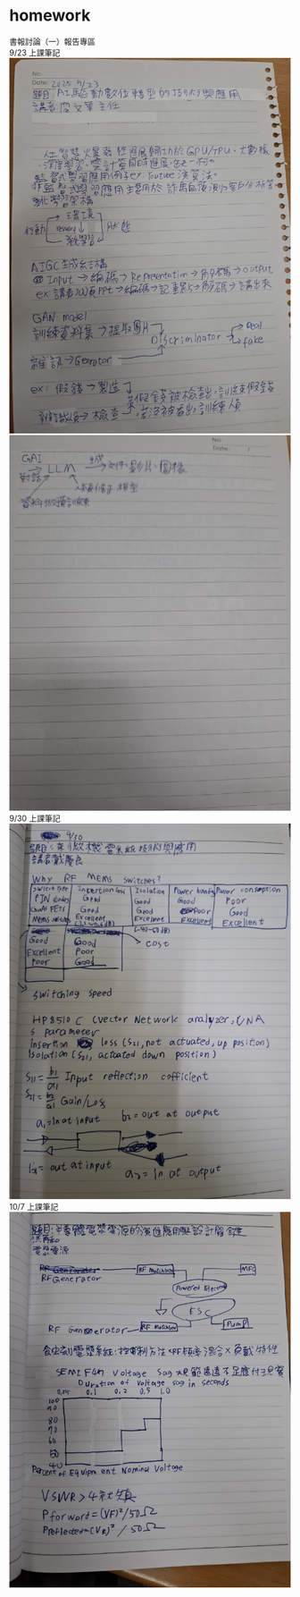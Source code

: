 # homework
書報討論（一）報告專區  
9/23 上課筆記  
![上課筆記](reports/20250923_1.jpg)  
![上課筆記](reports/20250923_2.jpg)  
9/30 上課筆記 
![上課筆記](reports/20251004_1.jpg)  
10/7 上課筆記 
![上課筆記](reports/20251007_143232.jpg) 
